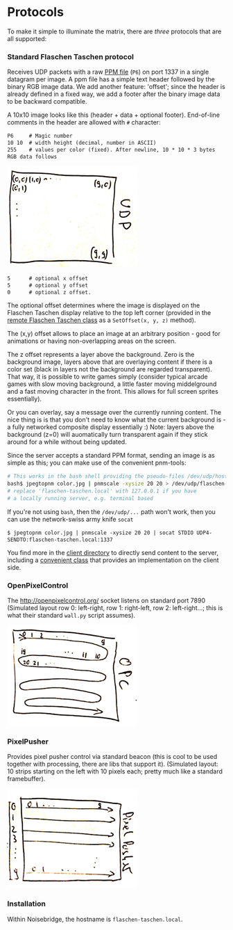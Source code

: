Protocols
=========

To make it simple to illuminate the matrix, there are _three_ protocols that
are all supported:

### Standard Flaschen Taschen protocol

Receives UDP packets with a raw [PPM file][ppm] (`P6`) on port 1337 in a
single datagram per image.
A ppm file has a simple text header followed by the binary RGB image data.
We add another feature: 'offset'; since the header is already defined in a
fixed way, we add a footer after the binary image data to be backward compatible.

A 10x10 image looks like this (header + data + optional footer). End-of-line
comments in the header are allowed with `#` character:

```
P6     # Magic number
10 10  # width height (decimal, number in ASCII)
255    # values per color (fixed). After newline, 10 * 10 * 3 bytes RGB data follows
```
![](../img/udp.png)<br/>
```
5      # optional x offset
5      # optional y offset
0      # optional z offset.
```

The optional offset determines where the image is displayed on the
Flaschen Taschen display relative to the top left corner (provided in the
[remote Flaschen Taschen class][remote-ft] as a `SetOffset(x, y, z)` method).

The (x,y) offset allows to place an image at an arbitrary position - good
for animations or having non-overlapping areas on the screen.

The z offset represents a layer above the background. Zero is the background
image, layers above that are overlaying content if there is a color set (black
in layers not the background are regarded transparent).
That way, it is possible to write games simply (consider typical arcade games
with slow moving background, a little faster moving middelground and a fast
moving character in the front. This allows for full screen sprites essentially).

Or you can overlay, say a message over the currently running content.
The nice thing is is that you don't need to know what the current background
is - a fully networked composite display essentially :)
Note: layers above the background (z=0) will auomatically turn transparent again
if they stick around for a while without being updated.

Since the server accepts a standard PPM format, sending an image is as
simple as this; you can make use of the convenient pnm-tools:

```bash
# This works in the bash shell providing the pseudo-files /dev/udp/host/port
bash$ jpegtopnm color.jpg | pnmscale -xysize 20 20 > /dev/udp/flaschen-taschen.local/1337
# replace 'flaschen-taschen.local' with 127.0.0.1 if you have
# a locally running server, e.g. terminal based
```

If you're not using `bash`, then the `/dev/udp/...` path won't work, then
you can use the network-swiss army knife `socat`
```
$ jpegtopnm color.jpg | pnmscale -xysize 20 20 | socat STDIO UDP4-SENDTO:flaschen-taschen.local:1337
```

You find more in the [client directory](../client) to directly send
content to the server, including a [convenient class][remote-ft] that provides
an implementation on the client side.

### OpenPixelControl

The http://openpixelcontrol.org/ socket listens on standard port 7890
(Simulated layout row 0: left-right, row 1: right-left, row 2: left-right...;
this is what their standard `wall.py` script assumes).

![](../img/opc.png)

### PixelPusher

Provides pixel pusher control via standard beacon (this is cool to be used
together with processing, there are libs that support it).
(Simulated layout: 10 strips starting on the left with 10 pixels each;
pretty much like a standard framebuffer).

![](../img/pixelpusher.png)

### Installation
Within Noisebridge, the hostname is `flaschen-taschen.local`.

[ppm]: http://netpbm.sourceforge.net/doc/ppm.html
[remote-ft]: ../client/udp-flaschen-taschen.h
